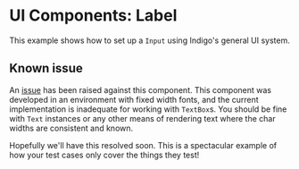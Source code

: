 # UI Components: Label

This example shows how to set up a `Input` using Indigo's general UI system.

## Known issue

An [issue](https://github.com/PurpleKingdomGames/indigo/issues/819) has been raised against this component. This component was developed in an environment with fixed width fonts, and the current implementation is inadequate for working with `TextBox`s. You should be fine with `Text` instances or any other means of rendering text where the char widths are consistent and known.

Hopefully we'll have this resolved soon. This is a spectacular example of how your test cases only cover the things they test!